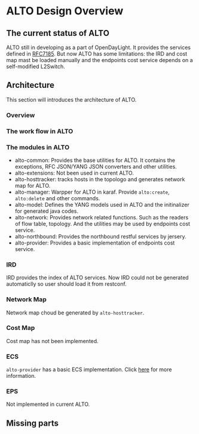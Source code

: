 # ALTO Design Overview

## The current status of ALTO

ALTO still in developing as a part of OpenDayLight. It provides the services defined in [RFC7185](https://tools.ietf.org/html/rfc7285). But now ALTO has some limitations: the IRD and cost map mast be loaded manually and the endpoints cost service depends on a self-modified L2Switch. 

## Architecture

This section will introduces the architecture of ALTO.

### Overview

### The work flow in ALTO


### The modules in ALTO

- alto-common: Provides the base utilities for ALTO. It contains the exceptions, RFC JSON/YANG JSON converters and other utilities.
- alto-extensions: Not been used in current ALTO.
- alto-hosttracker: tracks hosts in the topologo and generates network map for ALTO.
- alto-manager: Warpper for ALTO in karaf. Provide `alto:create`, `alto:delete` and other commands.
- alto-model: Defines the YANG models used in ALTO and the initinalizer for generated java codes.
- alto-network: Provides network related functions. Such as the readers of flow table, topology. And the utilities may be used by endpoints cost service. 
- alto-northbound: Provides the northbound restful services by jersery.
- alto-provider: Provides a basic implementation of endpoints cost service.

### IRD

IRD provides the index of ALTO services. Now IRD could not be generated automaticlly so user should load it from restconf.

### Network Map

Network map choud be generated by `alto-hosttracker`.

### Cost Map

Cost map has not been implemented.

### ECS

`alto-provider` has a basic ECS implementation. Click [here](./ECS_design_document.md) for more information.

### EPS

Not implemented in current ALTO.

## Missing parts

